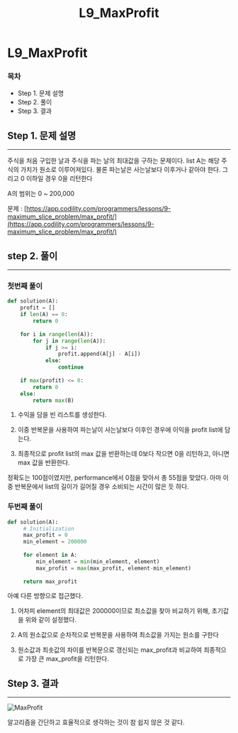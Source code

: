 ﻿---  
title:  "L9_MaxProfit"  
  
categories:  
 - Codility
tags:  
 - Study, Codility
 
---

# L9_MaxProfit
### 목차

-  Step 1. 문제 설명
-  Step 2. 풀이
-  Step 3. 결과

## Step 1. 문제 설명
---
주식을 처음 구입한 날과 주식을 파는 날의 최대값을 구하는 문제이다. list A는 해당 주식의 가치가 원소로 이루어져있다. 물론 파는날은 사는날보다 이후거나 같아야 한다. 그리고 0 이하일 경우 0을 리턴한다

A의 범위는 0 ~ 200,000 

문제 : 
[https://app.codility.com/programmers/lessons/9-maximum_slice_problem/max_profit/](https://app.codility.com/programmers/lessons/9-maximum_slice_problem/max_profit/)

## step 2. 풀이
---

### 첫번째 풀이

```python
def solution(A):  
    profit = []  
    if len(A) == 0:  
        return 0  
  
    for i in range(len(A)):  
        for j in range(len(A)):  
            if j >= i:  
                profit.append(A[j] - A[i])  
            else:  
                continue  
  
    if max(profit) <= 0:  
        return 0  
    else:  
        return max(B)

```
1. 수익을 담을 빈 리스트를 생성한다.

2. 이중 반복문을 사용하여 파는날이 사는날보다 이후인 경우에 이익을 profit list에 담는다.

3. 최종적으로 profit list의 max 값을 반환하는데 0보다 작으면 0을 리턴하고, 아니면 max 값을 반환한다.

정확도는 100점이였지만, performance에서 0점을 맞아서 총 55점을 맞았다. 아마 이중 반복문에서 list의 길이가 길어질 경우 소비되는 시간이 많은 듯 하다.

### 두번째 풀이

```python
def solution(A):
	 # Initialization
	 max_profit = 0
	 min_element = 200000
 
	 for element in A:
		 min_element = min(min_element, element)
		 max_profit = max(max_profit, element-min_element)
		 
	 return max_profit
```
아예 다른 방향으로 접근했다.

1. 어차피 element의 최대값은 200000이므로 최소값을 찾아 비교하기 위해, 초기값을 위와 같이 설정했다.

2. A의 원소값으로 순차적으로 반복문을 사용하여 최소값을 가지는 원소를 구한다

3. 원소값과 최솟값의 차이를 반복문으로 갱신되는 max_profit과 비교하여 최종적으로 가장 큰 max_profit을 리턴한다.

## Step 3. 결과
---

![MaxProfit](https://user-images.githubusercontent.com/59912557/76589670-30367e00-652e-11ea-8635-38a2fa056728.PNG)

알고리즘을 간단하고 효율적으로 생각하는 것이 참 쉽지 않은 것 같다.
